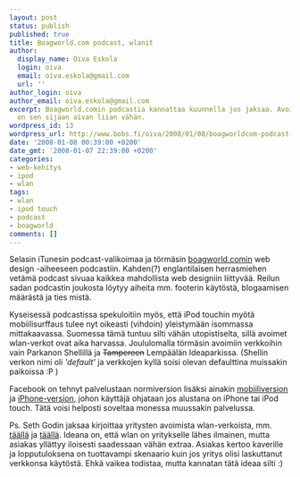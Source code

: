 ```yaml
---
layout: post
status: publish
published: true
title: Boagworld.com podcast, wlanit
author:
  display_name: Oiva Eskola
  login: oiva
  email: oiva.eskola@gmail.com
  url: ''
author_login: oiva
author_email: oiva.eskola@gmail.com
excerpt: Boagworld.comin podcastia kannattaa kuunnella jos jaksaa. Avoimia WLAN-verkkoja
  on sen sijaan aivan liian vähän.
wordpress_id: 13
wordpress_url: http://www.bobs.fi/oiva/2008/01/08/boagworldcom-podcast-wlanit/
date: '2008-01-08 00:39:00 +0200'
date_gmt: '2008-01-07 22:39:00 +0200'
categories:
- web-kehitys
- ipod
- wlan
tags:
- wlan
- ipod touch
- podcast
- boagworld
comments: []
---
```

<p>Selasin iTunesin podcast-valikoimaa ja t&ouml;rm&auml;sin <a href="http://www.boagworld.com/podcast/index.html">boagworld.comin</a> web design -aiheeseen podcastiin. Kahden(?) englantilaisen herrasmiehen vet&auml;m&auml; podcast sivuaa kaikkea mahdollista web designiin liittyv&auml;&auml;. Reilun sadan podcastin joukosta l&ouml;ytyy aiheita mm. footerin k&auml;yt&ouml;st&auml;, blogaamisen m&auml;&auml;r&auml;st&auml; ja ties mist&auml;.</p>
<p>Kyseisess&auml; podcastissa spekuloitiin my&ouml;s, ett&auml; iPod touchin my&ouml;t&auml; mobiilisurffaus tulee nyt oikeasti (vihdoin) yleistym&auml;&auml;n isommassa mittakaavassa. Suomessa t&auml;m&auml; tuntuu silti v&auml;h&auml;n utopistiselta, sill&auml; avoimet wlan-verkot ovat aika harvassa. Joululomalla t&ouml;rm&auml;sin avoimiin verkkoihin vain Parkanon Shellill&auml; ja <strike>Tampereen</strike> Lemp&auml;&auml;l&auml;n Ideaparkissa. (Shellin verkon nimi oli <em>'default'</em> ja verkkojen kyll&auml; soisi olevan defaulttina muissakin paikoissa :P )</p>
<p>Facebook on tehnyt palvelustaan normiversion lis&auml;ksi ainakin <a href="http://m.facebook.com">mobiiliversion</a> ja <a href="http://iphone.facebook.com/">iPhone-version</a>, johon k&auml;ytt&auml;j&auml; ohjataan jos alustana on iPhone tai iPod touch. T&auml;t&auml; voisi helposti soveltaa monessa muussakin palvelussa.</p>
<p>Ps. Seth Godin jaksaa kirjoittaa yritysten avoimista wlan-verkoista, mm. <a href="http://sethgodin.typepad.com/seths_blog/2007/12/nickel-and-dimi.html">t&auml;&auml;ll&auml;</a> ja <a href="http://sethgodin.typepad.com/seths_blog/2005/03/my_wifi_rant.html">t&auml;&auml;ll&auml;</a>. Ideana on, ett&auml; wlan on yritykselle l&auml;hes ilmainen, mutta asiakas yll&auml;ttyy iloisesti saadessaan v&auml;h&auml;n extraa. Asiakas kertoo kaverille ja lopputuloksena on tuottavampi skenaario kuin jos yritys olisi laskuttanut verkkonsa k&auml;yt&ouml;st&auml;. Ehk&auml; vaikea todistaa, mutta kannatan t&auml;t&auml; ideaa silti :)</p>
